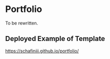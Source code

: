 # Portfolio
 To be rewritten. 

## Deployed Example of Template
https://schafiniii.github.io/portfolio/